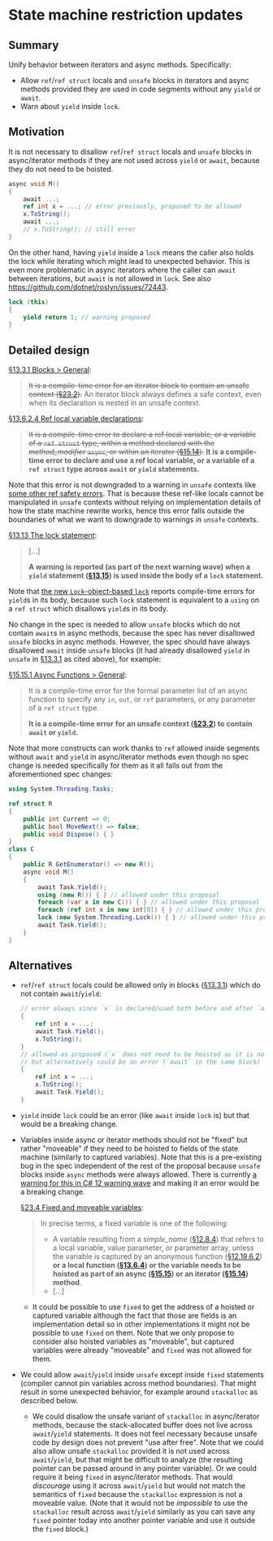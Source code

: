 # State machine restriction updates

## Summary
[summary]: #summary

Unify behavior between iterators and async methods. Specifically:

- Allow `ref`/`ref struct` locals and `unsafe` blocks in iterators and async methods
  provided they are used in code segments without any `yield` or `await`.
- Warn about `yield` inside `lock`.

## Motivation
[motivation]: #motivation

It is not necessary to disallow `ref`/`ref struct` locals and `unsafe` blocks in async/iterator methods
if they are not used across `yield` or `await`, because they do not need to be hoisted.

```cs
async void M()
{
    await ...;
    ref int x = ...; // error previously, proposed to be allowed
    x.ToString();
    await ...;
    // x.ToString(); // still error
}
```

On the other hand, having `yield` inside a `lock` means the caller also holds the lock while iterating which might lead to unexpected behavior.
This is even more problematic in async iterators where the caller can `await` between iterations, but `await` is not allowed in `lock`.
See also https://github.com/dotnet/roslyn/issues/72443.

```cs
lock (this)
{
    yield return 1; // warning proposed
}
```

## Detailed design
[design]: #detailed-design

[§13.3.1 Blocks > General][blocks-general]:

> ~~It is a compile-time error for an iterator block to contain an unsafe context ([§23.2][unsafe-contexts]).~~
> An iterator block always defines a safe context, even when its declaration is nested in an unsafe context.

[§13.6.2.4 Ref local variable declarations][ref-local]:

> ~~It is a compile-time error to declare a ref local variable, or a variable of a `ref struct` type,
> within a method declared with the *method_modifier* `async`, or within an iterator ([§15.14][iterators]).~~
> **It is a compile-time error to declare and use a ref local variable, or a variable of a `ref struct` type
> across `await` or `yield` statements.**

Note that this error is not downgraded to a warning in `unsafe` contexts like [some other ref safety errors][ref-safety-unsafe-warnings].
That is because these ref-like locals cannot be manipulated in `unsafe` contexts without relying on implementation details of how the state machine rewrite works,
hence this error falls outside the boundaries of what we want to downgrade to warnings in `unsafe` contexts.

[§13.13 The lock statement][lock-statement]:

> [...]
> 
> **A warning is reported (as part of the next warning wave) when a `yield` statement
> ([§13.15][yield-statement]) is used inside the body of a `lock` statement.**

Note that [the new `Lock`-object-based `lock`][lock-object] reports compile-time errors for `yield`s in its body,
because such `lock` statement is equivalent to a `using` on a `ref struct` which disallows `yield`s in its body.

No change in the spec is needed to allow `unsafe` blocks which do not contain `await`s in async methods,
because the spec has never disallowed `unsafe` blocks in async methods.
However, the spec should have always disallowed `await` inside `unsafe` blocks
(it had already disallowed `yield` in `unsafe` in [§13.3.1][blocks-general] as cited above), for example:

[§15.15.1 Async Functions > General][async-funcs-general]:

> It is a compile-time error for the formal parameter list of an async function to specify
> any `in`, `out`, or `ref` parameters, or any parameter of a `ref struct` type.
>
> **It is a compile-time error for an unsafe context ([§23.2][unsafe-contexts]) to contain `await` or `yield`.**

Note that more constructs can work thanks to `ref` allowed inside segments without `await` and `yield` in async/iterator methods
even though no spec change is needed specifically for them as it all falls out from the aforementioned spec changes:

```cs
using System.Threading.Tasks;

ref struct R
{
    public int Current => 0;
    public bool MoveNext() => false;
    public void Dispose() { }
}
class C
{
    public R GetEnumerator() => new R();
    async void M()
    {
        await Task.Yield();
        using (new R()) { } // allowed under this proposal
        foreach (var x in new C()) { } // allowed under this proposal
        foreach (ref int x in new int[0]) { } // allowed under this proposal
        lock (new System.Threading.Lock()) { } // allowed under this proposal
        await Task.Yield();
    }
}
```

## Alternatives
[alternatives]: #alternatives

- `ref`/`ref struct` locals could be allowed only in blocks ([§13.3.1][blocks-general])
  which do not contain `await`/`yield`:

  ```cs
  // error always since `x` is declared/used both before and after `await`
  {
      ref int x = ...;
      await Task.Yield();
      x.ToString();
  }
  // allowed as proposed (`x` does not need to be hoisted as it is not used after `await`)
  // but alternatively could be an error (`await` in the same block)
  {
      ref int x = ...;
      x.ToString();
      await Task.Yield();
  }
  ```

- `yield` inside `lock` could be an error (like `await` inside `lock` is) but that would be a breaking change.

- Variables inside async or iterator methods should not be "fixed" but rather "moveable"
  if they need to be hoisted to fields of the state machine (similarly to captured variables).
  Note that this is a pre-existing bug in the spec independent of the rest of the proposal
  because `unsafe` blocks inside `async` methods were always allowed.
  There is currently [a warning for this in C# 12 warning wave][async-pointer]
  and making it an error would be a breaking change.

  [§23.4 Fixed and moveable variables][fixed-vars]:
  
  > In precise terms, a fixed variable is one of the following:
  >
  > - A variable resulting from a *simple_name* ([§12.8.4][simple-names]) that refers to a local variable, value parameter, or parameter array,
  > unless the variable is captured by an anonymous function ([§12.19.6.2][captured-vars]) **or a local function ([§13.6.4][local-funcs])
  > or the variable needs to be hoisted as part of an async ([§15.15][async-funcs]) or an iterator ([§15.14][iterators]) method**.
  > - [...]

  - It could be possible to use `fixed` to get the address of a hoisted or captured variable
    although the fact that those are fields is an implementation detail
    so in other implementations it might not be possible to use `fixed` on them.
    Note that we only propose to consider also hoisted variables as "moveable",
    but captured variables were already "moveable" and `fixed` was not allowed for them.

- We could allow `await`/`yield` inside `unsafe` except inside `fixed` statements (compiler cannot pin variables across method boundaries).
  That might result in some unexpected behavior, for example around `stackalloc` as described below.
  - We could disallow the unsafe variant of `stackalloc` in async/iterator methods,
    because the stack-allocated buffer does not live across `await`/`yield` statements.
    It does not feel necessary because unsafe code by design does not prevent "use after free".
    Note that we could also allow unsafe `stackalloc` provided it is not used across `await`/`yield`, but
    that might be difficult to analyze (the resulting pointer can be passed around in any pointer variable).
    Or we could require it being `fixed` in async/iterator methods. That would *discourage* using it across `await`/`yield`
    but would not match the semantics of `fixed` because the `stackalloc` expression is not a moveable value.
    (Note that it would not be *impossible* to use the `stackalloc` result across `await`/`yield` similarly as
    you can save any `fixed` pointer today into another pointer variable and use it outside the `fixed` block.)

[simple-names]: https://github.com/dotnet/csharpstandard/blob/ee38c3fa94375cdac119c9462b604d3a02a5fcd2/standard/expressions.md#1284-simple-names
[captured-vars]: https://github.com/dotnet/csharpstandard/blob/ee38c3fa94375cdac119c9462b604d3a02a5fcd2/standard/expressions.md#121962-captured-outer-variables
[blocks-general]: https://github.com/dotnet/csharpstandard/blob/ee38c3fa94375cdac119c9462b604d3a02a5fcd2/standard/statements.md#1331-general
[ref-local]: https://github.com/dotnet/csharpstandard/blob/ee38c3fa94375cdac119c9462b604d3a02a5fcd2/standard/statements.md#13624-ref-local-variable-declarations
[local-funcs]: https://github.com/dotnet/csharpstandard/blob/d11d5a1a752bff9179f8207e86d63d12782c31ff/standard/statements.md#1364-local-function-declarations
[lock-statement]: https://github.com/dotnet/csharpstandard/blob/ee38c3fa94375cdac119c9462b604d3a02a5fcd2/standard/statements.md#1313-the-lock-statement
[using-statement]: https://github.com/dotnet/csharpstandard/blob/ee38c3fa94375cdac119c9462b604d3a02a5fcd2/standard/statements.md#1314-the-using-statement
[yield-statement]: https://github.com/dotnet/csharpstandard/blob/ee38c3fa94375cdac119c9462b604d3a02a5fcd2/standard/statements.md#1315-the-yield-statement
[iterators]: https://github.com/dotnet/csharpstandard/blob/ee38c3fa94375cdac119c9462b604d3a02a5fcd2/standard/classes.md#1514-iterators
[async-funcs]: https://github.com/dotnet/csharpstandard/blob/ee38c3fa94375cdac119c9462b604d3a02a5fcd2/standard/classes.md#1515-async-functions
[async-funcs-general]: https://github.com/dotnet/csharpstandard/blob/ee38c3fa94375cdac119c9462b604d3a02a5fcd2/standard/classes.md#15151-general
[unsafe-contexts]: https://github.com/dotnet/csharpstandard/blob/ee38c3fa94375cdac119c9462b604d3a02a5fcd2/standard/unsafe-code.md#232-unsafe-contexts
[fixed-vars]: https://github.com/dotnet/csharpstandard/blob/ee38c3fa94375cdac119c9462b604d3a02a5fcd2/standard/unsafe-code.md#234-fixed-and-moveable-variables
[lock-object]: ./lock-object.md
[ref-safety-unsafe-warnings]: https://github.com/dotnet/csharplang/issues/6476
[async-pointer]: https://github.com/dotnet/roslyn/pull/66915

